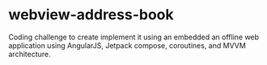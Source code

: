 # webview-address-book
Coding challenge to create implement it using an embedded an offline web 
application using AngularJS, Jetpack compose, coroutines, and MVVM architecture.

